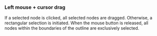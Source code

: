 ### Left mouse + cursor drag
If a selected node is clicked, all selected nodes are dragged. Otherwise, a rectangular selection is initiated. When the mouse button is released, all nodes within the boundaries of the outline are exclusively selected.
